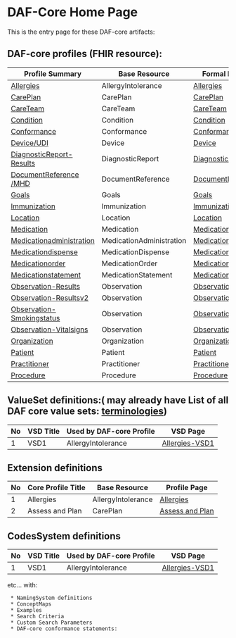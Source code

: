 # DAF-Core Home Page

This is the entry page for these DAF-core artifacts:

## DAF-core profiles (FHIR resource):

|Profile Summary  | Base Resource | Formal Profile View |
|--------------  | --------------- | --------------  |
|[ Allergies ](allergyintolerance-daf-core-new.html)  | AllergyIntolerance  | [ Allergies ](daf-core-allergyintolerance.html)  |
|[ CarePlan ](careplan-daf-core.html)  | CarePlan  | [CarePlan ](daf-core-careplan.html) |
|[ CareTeam ](careteam-daf-core.html)  | CareTeam  | [CareTeam ](daf-core-careteam.html) |
|[ Condition ](condition-daf-core.html)  | Condition  | [Condition ](daf-core-condition.html) |
|[ Conformance ](conformance-daf-core.html)  | Conformance  | [Conformance ](daf-core-conformance.html) |
|[ Device/UDI](device-daf-core.html)  | Device  | [Device ](daf-core-device.html) |
|[ DiagnosticReport-Results ](diagnosticreport-daf-core.html)  | DiagnosticReport  | [DiagnosticReport ](daf-core-diagnosticreport.html) |
|[ DocumentReference /MHD ](documentreference-daf-core.html)  | DocumentReference  | [DocumentReference ](daf-core-documentreference.html) |
|[ Goals ](goals-daf-core.html)  | Goals  | [Goals ](daf-core-goals.html) |
|[ Immunization ](immunization-daf-core.html)  | Immunization  | [Immunization ](daf-core-immunization.html) |
|[ Location ](location-daf-core.html)  | Location  | [Location ](daf-core-location.html) |
|[ Medication ](medication-daf-core.html)  | Medication  | [Medication ](daf-core-medication.html) |
|[ Medicationadministration ](medicationadministration-daf-core.html)  | MedicationAdministration  | [MedicationAdministration ](daf-core-medicationadministration.html) |
|[ Medicationdispense ](medicationdispense-daf-core.html)  | MedicationDispense  | [MedicationDispense ](daf-core-medicationdispense.html) |
|[ Medicationorder ](medicationorder-daf-core.html)  | MedicationOrder  | [MedicationOrder ](daf-core-medicationorder.html) |
|[ Medicationstatement ](medicationstatement-daf-core.html)  | MedicationStatement  | [MedicationStatement ](daf-core-medicationstatement.html) |
|[ Observation-Results ](observation-daf-core-results.html)  | Observation  | [Observation ](daf-core-observation-results.html) |
|[ Observation-Resultsv2 ](observation-daf-core-resultsv2.html)  | Observation  | [Observation ](daf-core-observation-resultsv2.html) |
|[ Observation-Smokingstatus ](observation-daf-core-smokingstatus.html)  | Observation  | [Observation ](daf-core-observation-smokingstatus.html) |
|[ Observation-Vitalsigns ](observation-daf-core-vitalsigns.html)  | Observation  | [Observation ](daf-core-observation-vitalsigns.html) |
|[ Organization ](organization-daf-core.html)  | Organization  | [Organization ](daf-core-organization.html) |
|[ Patient ](patient-daf-core.html)  | Patient  | [Patient ](daf-core-patient.html) |
|[ Practitioner ](practitioner-daf-core.html)  | Practitioner  | [Practitioner ](daf-core-practitioner.html) |
|[ Procedure ](procedure-daf-core.html)  | Procedure  | [Procedure ](daf-core-procedure.html) |



##  ValueSet definitions:( may already have  List of all DAF core value sets: [terminologies](terminologies-daf-core.html-daf-core.html))
  
 |No | VSD Title | Used by DAF-core Profile | VSD Page |
|----|--------------------|---------------|-------------- |
|1 | VSD1 | AllergyIntolerance |[ Allergies-VSD1](allergyintolerance-daf-core.html) |

 
## Extension definitions
	 
|No | Core Profile Title | Base Resource | Profile Page |
|----|--------------------|---------------|-------------- |
|1 | Allergies | AllergyIntolerance |[ Allergies ](allergyintolerance-daf-core.html) |
|2 | Assess and Plan | CarePlan |[ Assess and Plan ](careplan-daf-core.html) |


##  CodesSystem definitions
 
 |No | VSD Title | Used by DAF-core Profile | VSD Page |
|----|--------------------|---------------|-------------- |
|1 | VSD1 | AllergyIntolerance |[ Allergies-VSD1](allergyintolerance-daf-core.html) |
 
 etc... with:
 
	 * NamingSystem definitions
	 * ConceptMaps
	 * Examples
	 * Search Criteria
	 * Custom Search Parameters
	 * DAF-core conformance statements:







